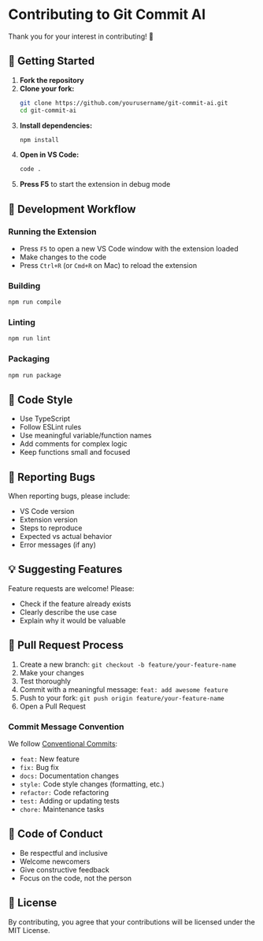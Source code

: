 # Contributing to Git Commit AI

Thank you for your interest in contributing! 🎉

## 🚀 Getting Started

1. **Fork the repository**
2. **Clone your fork:**
   ```bash
   git clone https://github.com/yourusername/git-commit-ai.git
   cd git-commit-ai
   ```
3. **Install dependencies:**
   ```bash
   npm install
   ```
4. **Open in VS Code:**
   ```bash
   code .
   ```
5. **Press F5** to start the extension in debug mode

## 🔨 Development Workflow

### Running the Extension
- Press `F5` to open a new VS Code window with the extension loaded
- Make changes to the code
- Press `Ctrl+R` (or `Cmd+R` on Mac) to reload the extension

### Building
```bash
npm run compile
```

### Linting
```bash
npm run lint
```

### Packaging
```bash
npm run package
```

## 📝 Code Style

- Use TypeScript
- Follow ESLint rules
- Use meaningful variable/function names
- Add comments for complex logic
- Keep functions small and focused

## 🐛 Reporting Bugs

When reporting bugs, please include:
- VS Code version
- Extension version
- Steps to reproduce
- Expected vs actual behavior
- Error messages (if any)

## 💡 Suggesting Features

Feature requests are welcome! Please:
- Check if the feature already exists
- Clearly describe the use case
- Explain why it would be valuable

## 🎯 Pull Request Process

1. Create a new branch: `git checkout -b feature/your-feature-name`
2. Make your changes
3. Test thoroughly
4. Commit with a meaningful message: `feat: add awesome feature`
5. Push to your fork: `git push origin feature/your-feature-name`
6. Open a Pull Request

### Commit Message Convention

We follow [Conventional Commits](https://www.conventionalcommits.org/):

- `feat:` New feature
- `fix:` Bug fix
- `docs:` Documentation changes
- `style:` Code style changes (formatting, etc.)
- `refactor:` Code refactoring
- `test:` Adding or updating tests
- `chore:` Maintenance tasks

## 🤝 Code of Conduct

- Be respectful and inclusive
- Welcome newcomers
- Give constructive feedback
- Focus on the code, not the person

## 📄 License

By contributing, you agree that your contributions will be licensed under the MIT License.
